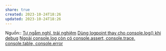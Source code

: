 ```yaml
---
share: true
created: 2023-10-24T18:26
updated: 2023-10-24T18:26
---
```

Nguồn:: [Tự ngẫm nghĩ, trải nghiệm](T%E1%BB%B1%20ng%E1%BA%ABm%20ngh%C4%A9,%20tr%E1%BA%A3i%20nghi%E1%BB%87m.md#)
[Dùng logpoint thay cho console.log() khi debug](./D%C3%B9ng%20logpoint%20thay%20cho%20console.log()%20khi%20debug.md#) [Ngoài console.log còn có console.assert, console.trace, console.table, console.error](../Ng%C3%B4n%20ng%E1%BB%AF%20l%E1%BA%ADp%20tr%C3%ACnh/JavaScript/Ngo%C3%A0i%20console.log%20c%C3%B2n%20c%C3%B3%20console.assert,%20console.trace,%20console.table,%20console.error.md#)